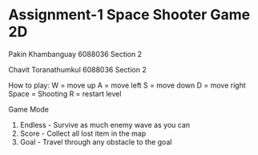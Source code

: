 # Assignment-1 Space Shooter Game 2D

Pakin Khambanguay 6088036 Section 2

Chavit Toranathumkul 6088036 Section 2

How to play:
W = move up
A = move left
S = move down
D = move right
Space = Shooting
R = restart level

Game Mode
1. Endless - Survive as much enemy wave as you can
2. Score   - Collect all lost item in the map
3. Goal    - Travel through any obstacle to the goal
